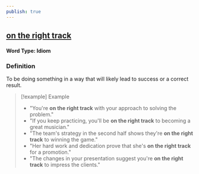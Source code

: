 ```yaml
---
publish: true
---
```

## [on the right track](https://dictionary.cambridge.org/dictionary/english/on-the-right-track)

#### Word Type: Idiom

### Definition
To be doing something in a way that will likely lead to success or a correct result.

> [!example] Example
> 
> - "You're **on the right track** with your approach to solving the problem."
> - "If you keep practicing, you'll be **on the right track** to becoming a great musician."
> - "The team's strategy in the second half shows they're **on the right track** to winning the game."
> - "Her hard work and dedication prove that she's **on the right track** for a promotion."
> - "The changes in your presentation suggest you're **on the right track** to impress the clients."
